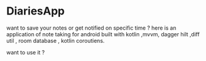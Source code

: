 # DiariesApp
want to save your notes or get notified on specific time ?
here is an application of note taking for android built with kotlin ,mvvm, dagger hilt ,diff util , room database , kotlin coroutiens. 

want to use it ? 
